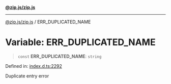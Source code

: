 [**@zip.js/zip.js**](../README.md)

***

[@zip.js/zip.js](../globals.md) / ERR\_DUPLICATED\_NAME

# Variable: ERR\_DUPLICATED\_NAME

> `const` **ERR\_DUPLICATED\_NAME**: `string`

Defined in: [index.d.ts:2292](https://github.com/gildas-lormeau/zip.js/blob/340c4ca9a2c0e59b25fae280b9b6013b4115e27c/index.d.ts#L2292)

Duplicate entry error
